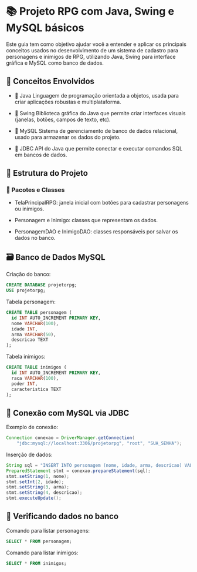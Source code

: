 # 📚 Projeto RPG com Java, Swing e MySQL básicos
Este guia tem como objetivo ajudar você a entender e aplicar os principais conceitos usados no desenvolvimento de um sistema de cadastro para personagens e inimigos de RPG, utilizando Java, Swing para interface gráfica e MySQL como banco de dados.

## 🧠 Conceitos Envolvidos
- 🔸 Java
Linguagem de programação orientada a objetos, usada para criar aplicações robustas e multiplataforma.

- 🔸 Swing
Biblioteca gráfica do Java que permite criar interfaces visuais (janelas, botões, campos de texto, etc).

- 🔸 MySQL
Sistema de gerenciamento de banco de dados relacional, usado para armazenar os dados do projeto.

- 🔸 JDBC
API do Java que permite conectar e executar comandos SQL em bancos de dados.

## 🧱 Estrutura do Projeto
### 📁 Pacotes e Classes
- TelaPrincipalRPG: janela inicial com botões para cadastrar personagens ou inimigos.

- Personagem e Inimigo: classes que representam os dados.

- PersonagemDAO e InimigoDAO: classes responsáveis por salvar os dados no banco.

## 🗃️ Banco de Dados MySQL
Criação do banco:
```` sql
CREATE DATABASE projetorpg;
USE projetorpg;
````
Tabela personagem:
```` sql
CREATE TABLE personagem (
  id INT AUTO_INCREMENT PRIMARY KEY,
  nome VARCHAR(100),
  idade INT,
  arma VARCHAR(50),
  descricao TEXT
);
`````
Tabela inimigos:
``` sql
CREATE TABLE inimigos (
  id INT AUTO_INCREMENT PRIMARY KEY,
  raca VARCHAR(100),
  poder INT,
  caracteristica TEXT
);
````
## 🔌 Conexão com MySQL via JDBC
Exemplo de conexão:

```` java
Connection conexao = DriverManager.getConnection(
    "jdbc:mysql://localhost:3306/projetorpg", "root", "SUA_SENHA");
````
Inserção de dados:
````java
String sql = "INSERT INTO personagem (nome, idade, arma, descricao) VALUES (?, ?, ?, ?)";
PreparedStatement stmt = conexao.prepareStatement(sql);
stmt.setString(1, nome);
stmt.setInt(2, idade);
stmt.setString(3, arma);
stmt.setString(4, descricao);
stmt.executeUpdate();
`````
## 🧪 Verificando dados no banco
Comando para listar personagens:
````sql
SELECT * FROM personagem;
````
Comando para listar inimigos:
````sql
SELECT * FROM inimigos;
`````

